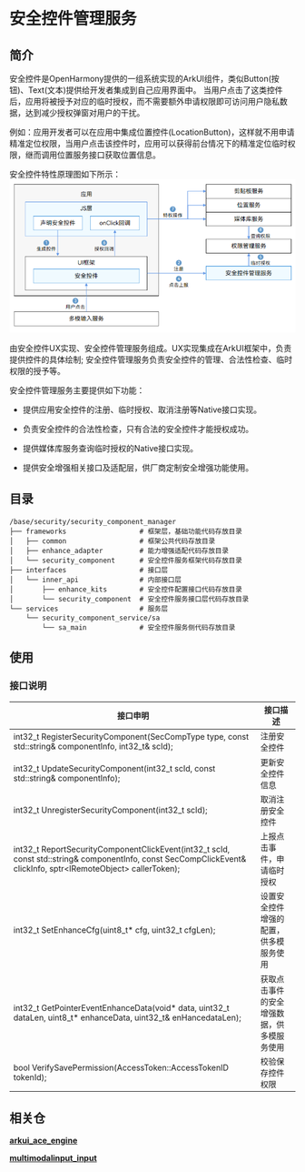 # 安全控件管理服务

## 简介

安全控件是OpenHarmony提供的一组系统实现的ArkUI组件，类似Button(按钮)、Text(文本)提供给开发者集成到自己应用界面中。
当用户点击了这类控件后，应用将被授予对应的临时授权，而不需要额外申请权限即可访问用户隐私数据，达到减少授权弹窗对用户的干扰。

例如：应用开发者可以在应用中集成位置控件(LocationButton)，这样就不用申请精准定位权限，当用户点击该控件时，应用可以获得前台情况下的精准定位临时权限，继而调用位置服务接口获取位置信息。

安全控件特性原理图如下所示：
![zh-cn_image_0000001566651300](figures/zh-cn_image_0000001566651300.png)

由安全控件UX实现、安全控件管理服务组成。UX实现集成在ArkUI框架中，负责提供控件的具体绘制; 安全控件管理服务负责安全控件的管理、合法性检查、临时权限的授予等。

安全控件管理服务主要提供如下功能：

- 提供应用安全控件的注册、临时授权、取消注册等Native接口实现。

- 负责安全控件的合法性检查，只有合法的安全控件才能授权成功。

- 提供媒体库服务查询临时授权的Native接口实现。

- 提供安全增强相关接口及适配层，供厂商定制安全增强功能使用。


## 目录

```
/base/security/security_component_manager
├── frameworks                  # 框架层，基础功能代码存放目录
│   ├── common                  # 框架公共代码存放目录
│   ├── enhance_adapter         # 能力增强适配代码存放目录
│   └── security_component      # 安全控件服务框架代码存放目录
├── interfaces                  # 接口层
│   └── inner_api               # 内部接口层
│       ├── enhance_kits        # 安全控件配置接口代码存放目录
│       └── security_component  # 安全控件服务接口层代码存放目录
└── services                    # 服务层
    └── security_component_service/sa
        └── sa_main             # 安全控件服务侧代码存放目录

```

## 使用
### 接口说明

| **接口申明** | **接口描述** |
| --- | --- |
| int32_t RegisterSecurityComponent(SecCompType type, const std::string& componentInfo, int32_t& scId); | 注册安全控件 |
| int32_t UpdateSecurityComponent(int32_t scId, const std::string& componentInfo); | 更新安全控件信息 |
| int32_t UnregisterSecurityComponent(int32_t scId); | 取消注册安全控件 |
| int32_t ReportSecurityComponentClickEvent(int32_t scId, const std::string& componentInfo, const SecCompClickEvent& clickInfo, sptr&lt;IRemoteObject&gt; callerToken); | 上报点击事件，申请临时授权 |
| int32_t SetEnhanceCfg(uint8_t* cfg, uint32_t cfgLen); | 设置安全控件增强的配置，供多模服务使用 |
| int32_t GetPointerEventEnhanceData(void* data, uint32_t dataLen, uint8_t* enhanceData, uint32_t& enHancedataLen); | 获取点击事件的安全增强数据，供多模服务使用 |
| bool VerifySavePermission(AccessToken::AccessTokenID tokenId); | 校验保存控件权限 |

## 相关仓

**[arkui\_ace\_engine](https://gitee.com/openharmony/arkui_ace_engine/blob/master/README_zh.md)**

**[multimodalinput\_input](https://gitee.com/openharmony/multimodalinput_input/blob/master/README_zh.md)**
